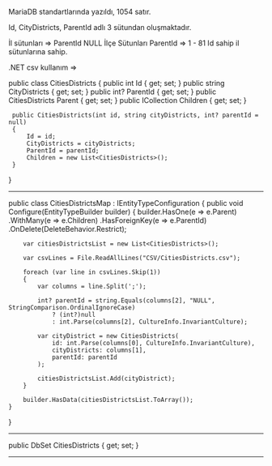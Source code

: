 MariaDB standartlarında yazıldı,
1054 satır.

Id, CityDistricts, ParentId adlı 3 sütundan oluşmaktadır.

İl sütunları => ParentId NULL
İlçe Sütunları ParentId => 1 - 81 Id sahip il sütunlarına sahip.



.NET csv kullanım =>

 public class CitiesDistricts
 {
     public int Id { get; set; }
     public string CityDistricts { get; set; }
     public int? ParentId { get; set; }
     public CitiesDistricts Parent { get; set; }
     public ICollection<CitiesDistricts> Children { get; set; }

     public CitiesDistricts(int id, string cityDistricts, int? parentId = null)
     {
         Id = id;
         CityDistricts = cityDistricts;
         ParentId = parentId;
         Children = new List<CitiesDistricts>();
     }
 }

-------------------------------------


public class CitiesDistrictsMap : IEntityTypeConfiguration<CitiesDistricts>
{
    public void Configure(EntityTypeBuilder<CitiesDistricts> builder)
    {
        builder.HasOne(e => e.Parent)
            .WithMany(e => e.Children)
            .HasForeignKey(e => e.ParentId)
            .OnDelete(DeleteBehavior.Restrict);

        var citiesDistrictsList = new List<CitiesDistricts>();

        var csvLines = File.ReadAllLines("CSV/CitiesDistricts.csv");

        foreach (var line in csvLines.Skip(1))
        {
            var columns = line.Split(';');

            int? parentId = string.Equals(columns[2], "NULL", StringComparison.OrdinalIgnoreCase)
                ? (int?)null
                : int.Parse(columns[2], CultureInfo.InvariantCulture);

            var cityDistrict = new CitiesDistricts(
                id: int.Parse(columns[0], CultureInfo.InvariantCulture),
                cityDistricts: columns[1],
                parentId: parentId
            );

            citiesDistrictsList.Add(cityDistrict);
        }

        builder.HasData(citiesDistrictsList.ToArray());
    }
}


-------------------------------------

public DbSet<CitiesDistricts> CitiesDistricts { get; set; }

-------------------------------------
